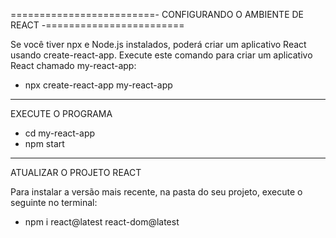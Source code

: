  =========================- CONFIGURANDO O AMBIENTE DE REACT -========================

Se você tiver npx e Node.js instalados, poderá criar um aplicativo React usando create-react-app.
Execute este comando para criar um aplicativo React chamado my-react-app:

- npx create-react-app my-react-app

-----------------------------------------
EXECUTE O PROGRAMA

- cd my-react-app
- npm  start
-----------------------------------------
ATUALIZAR O PROJETO REACT

Para instalar a versão mais recente, na pasta do seu projeto, execute o seguinte no terminal:
- npm i react@latest react-dom@latest
